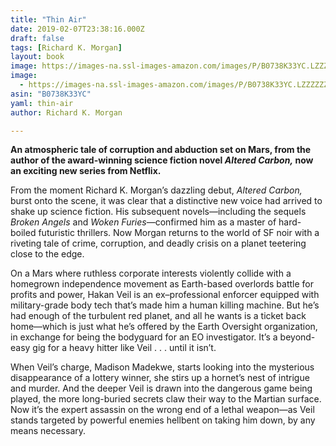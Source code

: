 ```yaml
---
title: "Thin Air"
date: 2019-02-07T23:38:16.000Z
draft: false
tags: [Richard K. Morgan]
layout: book
image: https://images-na.ssl-images-amazon.com/images/P/B0738K33YC.LZZZZZZZ.jpg
image: 
  - https://images-na.ssl-images-amazon.com/images/P/B0738K33YC.LZZZZZZZ.jpg
asin: "B0738K33YC"
yaml: thin-air
author: Richard K. Morgan

---
```


**An atmospheric tale of corruption and abduction set on Mars, from the author of the award-winning science fiction novel *Altered Carbon,* now an exciting new series from Netflix.**  
  
 From the moment Richard K. Morgan’s dazzling debut, *Altered Carbon,* burst onto the scene, it was clear that a distinctive new voice had arrived to shake up science fiction. His subsequent novels—including the sequels *Broken Angels* and *Woken Furies*—confirmed him as a master of hard-boiled futuristic thrillers. Now Morgan returns to the world of SF noir with a riveting tale of crime, corruption, and deadly crisis on a planet teetering close to the edge.  
  
 On a Mars where ruthless corporate interests violently collide with a homegrown independence movement as Earth-based overlords battle for profits and power, Hakan Veil is an ex–professional enforcer equipped with military-grade body tech that’s made him a human killing machine. But he’s had enough of the turbulent red planet, and all he wants is a ticket back home—which is just what he’s offered by the Earth Oversight organization, in exchange for being the bodyguard for an EO investigator. It’s a beyond-easy gig for a heavy hitter like Veil . . . until it isn’t.  
  
 When Veil’s charge, Madison Madekwe, starts looking into the mysterious disappearance of a lottery winner, she stirs up a hornet’s nest of intrigue and murder. And the deeper Veil is drawn into the dangerous game being played, the more long-buried secrets claw their way to the Martian surface. Now it’s the expert assassin on the wrong end of a lethal weapon—as Veil stands targeted by powerful enemies hellbent on taking him down, by any means necessary.